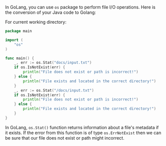 In GoLang, you can use `os` package to perform file I/O operations. Here is the conversion of your Java code to Golang:

For current working directory:

```go
package main

import (
	"os"
)

func main() {
    _, err := os.Stat("docs/input.txt") 
    if os.IsNotExist(err) {
        println("File does not exist or path is incorrect!")
    } else {
        println("File exists and located in the correct directory!")
    }
    _, err := os.Stat("/docs/input.txt") 
    if os.IsNotExist(err) {
        println("File does not exist or path is incorrect!")
    } else {
        println("File exists and located in the correct directory!")
    }
}
```

In GoLang, `os.Stat()` function returns information about a file's metadata if it exists. If the error from this function is of type `os.ErrNotExist` then we can be sure that our file does not exist or path might incorrect.
